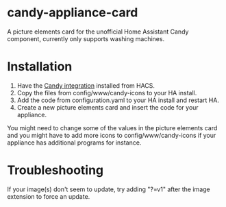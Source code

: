 # candy-appliance-card
A picture elements card for the unofficial Home Assistant Candy component, currently only supports washing machines.

# Installation
1. Have the [Candy integration](https://github.com/ofalvai/home-assistant-candy) installed from HACS.
2. Copy the files from config/www/candy-icons to your HA install.
3. Add the code from configuration.yaml to your HA install and restart HA.
4. Create a new picture elements card and insert the code for your appliance.

You might need to change some of the values in the picture elements card and you might have to add more icons to config/www/candy-icons if your appliance has additional programs for instance.

# Troubleshooting
If your image(s) don't seem to update, try adding "?=v1" after the image extension to force an update.
